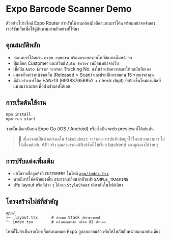 # Expo Barcode Scanner Demo

ตัวอย่างโปรเจ็กต์ Expo Router สำหรับใช้งานกล้องมือถือสแกนบาร์โค้ด พร้อมหน้าจอจำลองเวอร์ชันเว็บเพื่อใช้คู่กันตามภาพตัวอย่างที่ให้มา

## คุณสมบัติหลัก
- สแกนบาร์โค้ดผ่าน `expo-camera` พร้อมครอบกรอบโฟกัสแบบเต็มหน้าจอ
- ปุ่มเลือก Customer และสวิตช์ `Auto Enter` เหมือนหน้าจอเว็บ
- เมื่อปิด `Auto Enter` จะกรอก Tracking No. ลงในช่องข้อความและให้กดบันทึกเอง
- แสดงตัวอย่างหน้าจอเว็บ (Released > Scan) และประวัติการสแกน 15 รายการล่าสุด
- มีตัวอย่างบาร์โค้ด EAN-13 (693837656852 + check digit) ที่สร้างขึ้นใหม่ตามบิลที่แนบมา และกดเพื่อส่งเข้าแอปได้เลย

## การเริ่มต้นใช้งาน
```bash
npm install
npm run start
```

จากนั้นเลือกเปิดบน Expo Go (iOS / Android) หรือสั่งเปิด web preview ก็ได้เช่นกัน

> 📸 เนื่องจากเป็นตัวอย่างเดโม `fakeSubmit` จะจำลองการบันทึกข้อมูลไว้ในหน่วยความจำ ไม่ได้เชื่อมต่อกับ API จริง คุณสามารถแก้ฟังก์ชันนี้ให้เรียก backend ของคุณเองได้ง่าย ๆ

## การปรับแต่งเพิ่มเติม
- แก้ไขรายชื่อลูกค้าที่ `CUSTOMERS` ในไฟล์ [`app/index.tsx`](app/index.tsx)
- หากมีบาร์โค้ดตัวอย่างอื่น สามารถเปลี่ยนค่าตัวแปร `SAMPLE_TRACKING`
- ปรับ layout หรือสีต่าง ๆ ได้จาก `StyleSheet` เดียวกันในไฟล์เดียว

## โครงสร้างไฟล์ที่สำคัญ
```
app/
├─ _layout.tsx      # กำหนด Stack เดียวของแอป
└─ index.tsx        # หน้าสแกนหลัก พร้อม UI ทั้งหมด
```

ไฟล์ที่ไม่จำเป็นจากโปรเจ็กต์เทมเพลต Expo ถูกลบออกแล้ว เพื่อให้โฟกัสกับหน้าสแกนอย่างเดียว
